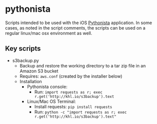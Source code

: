 # pythonista

Scripts intended to be used with the iOS [Pythonista](http://omz-software.com/pythonista/) application. In some cases, as noted in the script comments, the scripts can be used on a regular linux/mac osx environment as well.

## Key scripts

- s3backup.py
  - Backup and restore the working directory to a tar zip file in an Amazon S3 bucket
  - Requires: `aws.conf` (created by the installer below)
  - Installation
    - Pythonista console: 
      - Run: `import requests as r; exec r.get('http://khl.io/s3backup').text`
    - Linux/Mac OS Terminal:
      - Install requests: `pip install requests`
      - Run: `python -c "import requests as r; exec r.get('http://khl.io/s3backup').text"`
